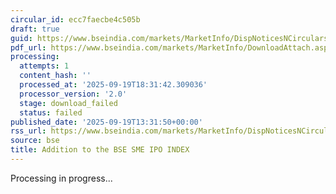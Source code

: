 ```yaml
---
circular_id: ecc7faecbe4c505b
draft: true
guid: https://www.bseindia.com/markets/MarketInfo/DispNoticesNCirculars.aspx?Noticeid={D81BAA3D-2D1B-4022-A211-453D2A426EC4}&noticeno=20250919-31&dt=09/19/2025&icount=31&totcount=44&flag=0
pdf_url: https://www.bseindia.com/markets/MarketInfo/DownloadAttach.aspx?id=20250919-31&attachedId=
processing:
  attempts: 1
  content_hash: ''
  processed_at: '2025-09-19T18:31:42.309036'
  processor_version: '2.0'
  stage: download_failed
  status: failed
published_date: '2025-09-19T13:31:50+00:00'
rss_url: https://www.bseindia.com/markets/MarketInfo/DispNoticesNCirculars.aspx?Noticeid={D81BAA3D-2D1B-4022-A211-453D2A426EC4}&noticeno=20250919-31&dt=09/19/2025&icount=31&totcount=44&flag=0
source: bse
title: Addition to the BSE SME IPO INDEX
---
```


Processing in progress...